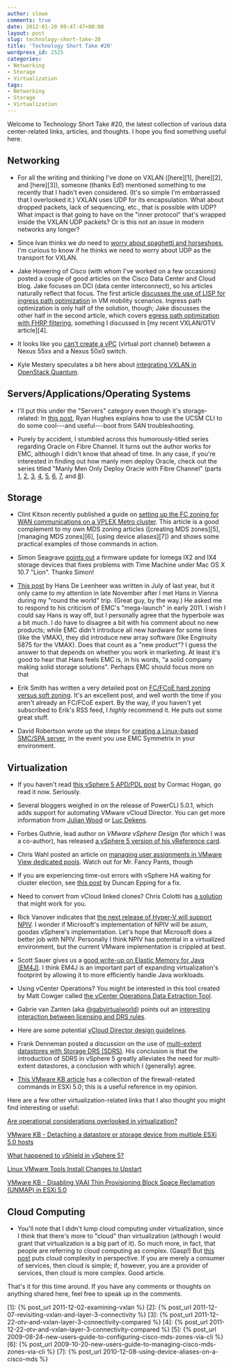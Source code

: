 ```yaml
---
author: slowe
comments: true
date: 2012-01-20 09:47:47+00:00
layout: post
slug: technology-short-take-20
title: 'Technology Short Take #20'
wordpress_id: 2525
categories:
- Networking
- Storage
- Virtualization
tags:
- Networking
- Storage
- Virtualization
---
```


Welcome to Technology Short Take #20, the latest collection of various data center-related links, articles, and thoughts. I hope you find something useful here.

## Networking

* For all the writing and thinking I've done on VXLAN ([here][1], [here][2], and [here][3]), someone (thanks Ed!) mentioned something to me recently that I hadn't even considered. (It's so simple I'm embarrassed that I overlooked it.) VXLAN uses UDP for its encapsulation. What about dropped packets, lack of sequencing, etc., that is possible with UDP? What impact is that going to have on the "inner protocol" that's wrapped inside the VXLAN UDP packets? Or is this not an issue in modern networks any longer?

* Since Ivan thinks we _do_ need to [worry about spaghetti and horseshoes](http://blog.ioshints.info/2012/01/can-we-really-ignore-spaghetti-and.html), I'm curious to know if he thinks we need to worry about UDP as the transport for VXLAN.

* Jake Howering of Cisco (with whom I've worked on a few occasions) posted a couple of good articles on the Cisco Data Center and Cloud blog. Jake focuses on DCI (data center interconnect), so his articles naturally reflect that focus. The first article [discusses the use of LISP for ingress path optimization](http://blogs.cisco.com/datacenter/lisp-finding-the-optimized-path-for-your-workload/) in VM mobility scenarios. Ingress path optimization is only half of the solution, though; Jake discusses the other half in the second article, which covers [egress path optimization with FHRP filtering](http://blogs.cisco.com/datacenter/fhrp-egress-path-optimization-from-the-server-to-the-client/), something I discussed in [my recent VXLAN/OTV article][4].

* It looks like you [can't create a vPC](http://www.vnephos.com/index.php/2011/04/nexus-55xx-50x0-vpc-incompatibility/) (virtual port channel) between a Nexus 55xx and a Nexus 50x0 switch.

* Kyle Mestery speculates a bit here about [integrating VXLAN in OpenStack Quantum](http://blogs.cisco.com/openatcisco/integrating-vxlan-in-openstack-quantum/).

## Servers/Applications/Operating Systems

* I'll put this under the "Servers" category even though it's storage-related: In [this post](http://angryjesters.wordpress.com/2012/01/05/cisco-vic-boot-from-san-troubleshooting/), Ryan Hughes explains how to use the UCSM CLI to do some cool---and useful---boot from SAN troubleshooting.

* Purely by accident, I stumbled across this humorously-titled series regarding Oracle on Fibre Channel. It turns out the author works for EMC, although I didn't know that ahead of time. In any case, if you're interested in finding out how manly men deploy Oracle, check out the series titled "Manly Men Only Deploy Oracle with Fibre Channel" (parts [1](http://kevinclosson.wordpress.com/2007/06/14/manly-men-deploy-oracle-with-fibre-channel-only-oracle-over-nfs-is-weird/), [2](http://kevinclosson.wordpress.com/2007/06/28/manly-men-only-deploy-oracle-with-fibre-channel-part-ii-what-so-simple-and-inexpensive-about-nfs-for-oracle/), [3](http://kevinclosson.wordpress.com/2007/06/29/manly-men-only-deploy-oracle-with-fibre-channel-part-iii-did-i-hear-emc-say-nas/), [4](http://kevinclosson.wordpress.com/2007/07/09/manly-men-deploy-oracle-with-fibre-channel-only-part-iv-sans-are-simple-rac-is-difficult/), [5](http://kevinclosson.wordpress.com/2007/07/10/manly-men-deploy-oracle-with-fibre-channel-only-part-v-what-about-oracle9i-on-rhas-21-yippie/), [6](http://kevinclosson.wordpress.com/2007/07/11/manly-men-only-deploy-oracle-with-fibre-channel-part-vi-introducing-oracle11g-direct-nfs/), [7](http://kevinclosson.wordpress.com/2007/07/12/manly-men-only-deploy-oracle-with-fibre-channel-part-vii-a-very-helpful-step-by-step-rac-install-guide-for-nfs/), and [8](http://kevinclosson.wordpress.com/2007/07/17/manly-men-only-deploy-oracle-with-fibre-channel-part-viii-after-all-oracle-doesnt-support-async-io-on-nfs/)).

## Storage

* Clint Kitson recently published a guide on [setting up the FC zoning for WAN communications on a VPLEX Metro cluster](http://velemental.com/2012/01/06/an-fc-dive-preparing-fc-switches-for-a-vplex-metro-install/). This article is a good complement to my own MDS zoning articles ([creating MDS zones][5], [managing MDS zones][6], [using device aliases][7]) and shows some practical examples of those commands in action. 

* Simon Seagrave [points out](http://www.techhead.co.uk/iomega-ix2-ix4-os-x-lion-time-machine-update-fix) a firmware update for Iomega IX2 and IX4 storage devices that fixes problems with Time Machine under Mac OS X 10.7 "Lion". Thanks Simon!

* [This post](http://hansdeleenheer.blogspot.com/2011/07/vendor-acquisitions-partnerships-v2.html) by Hans De Leenheer was written in July of last year, but it only came to my attention in late November after I met Hans in Vienna during my "round the world" trip. (Great guy, by the way.) He asked me to respond to his criticism of EMC's "mega-launch" in early 2011. I wish I could say Hans is way off, but I personally agree that the hyperbole was a bit much. I do have to disagree a bit with his comment about no new products; while EMC didn't introduce all new hardware for some lines (like the VMAX), they did introduce new array software (like Enginuity 5875 for the VMAX). Does that count as a "new product"? I guess the answer to that depends on whether you work in marketing. At least it's good to hear that Hans feels EMC is, in his words, "a solid company making solid storage solutions". Perhaps EMC should focus more on that

* Erik Smith has written a very detailed post on [FC/FCoE hard zoning versus soft zoning](http://brasstacksblog.typepad.com/brass-tacks/2012/01/hard-zoning-versus-soft-zoning-in-a-fcfcoe-san.html). It's an excellent post, and well worth the time if you aren't already an FC/FCoE expert. By the way, if you haven't yet subscribed to Erik's RSS feed, I _highly_ recommend it. He puts out some great stuff.

* David Robertson wrote up the steps for [creating a Linux-based SMC/SPA server](http://storageboy.com/2012/01/09/creating-a-linux-based-smc-spa-server/), in the event you use EMC Symmetrix in your environment.

## Virtualization

* If you haven't read [this vSphere 5 APD/PDL post](http://blogs.vmware.com/vsphere/2011/08/all-path-down-apd-handling-in-50.html) by Cormac Hogan, go read it now. Seriously.

* Several bloggers weighed in on the release of PowerCLI 5.0.1, which adds support for automating VMware vCloud Director. You can get more information from [Julian Wood](http://www.wooditwork.com/2012/01/10/vmware-powercli-5-01-released-adding-vcloud-director-automation/) or [Luc Dekens](http://www.lucd.info/2012/01/10/powercli-5-0-1-goes-cloud/).

* Forbes Guthrie, lead author on _VMware vSphere Design_ (for which I was a co-author), has released [a vSphere 5 version of his vReference card](http://www.vreference.com/2012/01/09/vsphere-5-vreference-card-released/).

* Chris Wahl posted an article on [managing user assignments in VMware View dedicated pools](http://wahlnetwork.com/2012/01/07/managing-user-assignments-in-vmware-view-dedicated-pools/). Watch out for Mr. Fancy Pants, though

* If you are experiencing time-out errors with vSphere HA waiting for cluster election, see [this post](http://www.yellow-bricks.com/2012/01/04/vsphere-ha-waiting-for-cluster-election-to-complete-operation-timed-out/) by Duncan Epping for a fix.

* Need to convert from vCloud linked clones? Chris Colotti has [a solution](http://www.chriscolotti.us/vmware/how-to-convert-from-vcloud-linked-clones/) that might work for you.

* Rick Vanover indicates that [the next release of Hyper-V will support NPIV](http://www.techrepublic.com/blog/networking/windows-server-8-virtual-fibre-channel-with-hyper-v-overview/5168). I wonder if Microsoft's implementation of NPIV will be asum, goodas vSphere's implementation. Let's hope that Microsoft does a better job with NPIV. Personally I think NPIV has potential in a virtualized environment, but the current VMware implementation is crippled at best.

* Scott Sauer gives us a [good write-up on Elastic Memory for Java (EM4J)](http://www.virtualinsanity.com/index.php/2012/01/10/infrastructure-deep-dive-on-em4j-with-vmware-vsphere/). I think EM4J is an important part of expanding virtualization's footprint by allowing it to more efficiently handle Java workloads.

* Using vCenter Operations? You might be interested in this tool created by Matt Cowger called [the vCenter Operations Data Extraction Tool](http://blog.cowger.us/2012/01/19/vcenter-ops-vcops-data-extraction-tool-1-0/).

* Gabrie van Zanten (aka [@gabvirtualworld](http://twitter.com/gabvirtualworld)) points out an [interesting interaction between licensing and DRS rules](http://www.gabesvirtualworld.com/vcenter-drs-rules-bug-when-downgrading-license/).

* Here are some potential [vCloud Director design guidelines](http://www.vmguru.nl/wordpress/2012/01/vmware-vcloud-director-design-guidelines/).

* Frank Denneman posted a discussion on the use of [multi-extent datastores with Storage DRS (SDRS)](http://frankdenneman.nl/2012/01/sdrs-and-multi-extents-datastores/). His conclusion is that the introduction of SDRS in vSphere 5 greatly alleviates the need for multi-extent datastores, a conclusion with which I (generally) agree.

* [This VMware KB article](http://kb.vmware.com/kb/2005284) has a collection of the firewall-related commands in ESXi 5.0; this is a useful reference in my opinion.

Here are a few other virtualization-related links that I also thought you might find interesting or useful:

[Are operational considerations overlooked in virtualization?](http://www.techrepublic.com/blog/networking/are-operational-considerations-overlooked-in-virtualization/5237)  

[VMware KB - Detaching a datastore or storage device from multiple ESXi 5.0 hosts](http://kb.vmware.com/selfservice/microsites/search.do?language=en_US&cmd=displayKC&externalId=2011506)  

[What happened to vShield in vSphere 5?](http://vsphere-land.com/news/what-happened-to-vshield-in-vsphere-5.html)  

[Linux VMware Tools Install Changes to Upstart](http://www.chriscolotti.us/vmware/info-linux-vmware-tools-install-changes-to-upstart/)  

[VMware KB - Disabling VAAI Thin Provisioning Block Space Reclamation (UNMAP) in ESXi 5.0](http://kb.vmware.com/kb/2007427)

## Cloud Computing

* You'll note that I didn't lump cloud computing under virtualization, since I think that there's more to "cloud" than virtualization (although I would grant that virtualization is a big part of it). So much more, in fact, that people are referring to cloud computing as complex. (Gasp!) But [this post](http://blog.theloosecouple.com/2012/01/10/cloud-complexity-its-a-wrench/) puts cloud complexity in perspective. If you are merely a consumer of services, then cloud is simple; if, however, you are a provider of services, then cloud is more complex. Good article.

That's it for this time around. If you have any comments or thoughts on anything shared here, feel free to speak up in the comments.

[1]: {% post_url 2011-12-02-examining-vxlan %}
[2]: {% post_url 2011-12-07-revisiting-vxlan-and-layer-3-connectivity %}
[3]: {% post_url 2011-12-22-otv-and-vxlan-layer-3-connectivity-compared %}
[4]: {% post_url 2011-12-22-otv-and-vxlan-layer-3-connectivity-compared %}
[5]: {% post_url 2009-08-24-new-users-guide-to-configuring-cisco-mds-zones-via-cli %}
[6]: {% post_url 2009-10-20-new-users-guide-to-managing-cisco-mds-zones-via-cli %}
[7]: {% post_url 2010-12-08-using-device-aliases-on-a-cisco-mds %}
